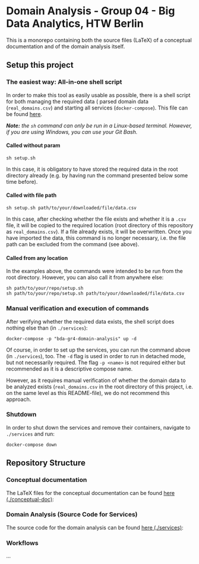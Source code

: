 # Domain Analysis - Group 04 - Big Data Analytics, HTW Berlin

This is a monorepo containing both the source files (LaTeX) of a conceptual documentation and of the domain analysis
itself.

[comment]: <> (TODO: describe why...)

## Setup this project

### The easiest way: All-in-one shell script

In order to make this tool as easily usable as possible, there is a shell script for both managing the required data (
parsed domain data (`real_domains.csv`) and starting all services (`docker-compose`). This file can be
found [here](./setup.sh).

_**Note:** the `sh` command can only be run in a Linux-based terminal. However, if you are using Windows, you can use
your Git Bash._

#### Called without param

```shell
sh setup.sh
```

In this case, it is obligatory to have stored the required data in the root directory already (e.g. by having run the
command presented below some time before).

#### Called with file path

```shell
sh setup.sh path/to/your/downloaded/file/data.csv
```

In this case, after checking whether the file exists and whether it is a `.csv` file, it will be copied to the required
location (root directory of this repository as `real_domains.csv`). If a file already exists, it will be overwritten.
Once you have imported the data, this command is no longer necessary, i.e. the file path can be excluded from the
command (see above).

#### Called from any location

In the examples above, the commands were intended to be run from the root directory. However, you can also call it from
anywhere else:

```shell
sh path/to/your/repo/setup.sh 
sh path/to/your/repo/setup.sh path/to/your/downloaded/file/data.csv
```

### Manual verification and execution of commands

After verifying whether the required data exists, the shell script does nothing else than (in `./services`):

```shell
docker-compose -p "bda-gr4-domain-analysis" up -d
```

Of course, in order to set up the services, you can run the command above (in `./services`), too. The `-d` flag is used
in order to run in detached mode, but not necessarily required. The flag `-p <name>` is not required either but
recommended as it is a descriptive compose name.

However, as it requires manual verification of whether the domain data to be analyzed exists (`real_domains.csv` in the
root directory of this project, i.e. on the same level as this README-file), we do not recommend this approach.

### Shutdown

In order to shut down the services and remove their containers, navigate to `./services` and run:

```
docker-compose down
```

## Repository Structure

### Conceptual documentation

The LaTeX files for the conceptual documentation can be found [here (./conceptual-doc)](./conceptual-doc):

### Domain Analysis (Source Code for Services)

The source code for the domain analysis can be found [here (./services)](./services):

### Workflows

...

[comment]: <> (TODO: Add workflows)
